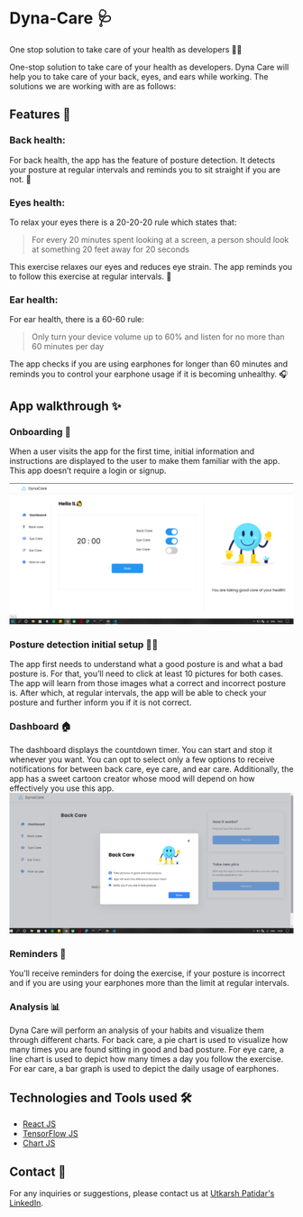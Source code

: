 # Dyna-Care 🩺

One stop solution to take care of your health as developers 👩‍💻

One-stop solution to take care of your health as developers. Dyna Care will help you to take care of your back, eyes, and ears while working. The solutions we are working with are as follows:

## Features 🌟

### Back health:
For back health, the app has the feature of posture detection. It detects your posture at regular intervals and reminds you to sit straight if you are not. 💺

### Eyes health:

To relax your eyes there is a 20-20-20 rule which states that:

> For every 20 minutes spent looking at a screen, a person should look at something 20 feet away for 20 seconds

This exercise relaxes our eyes and reduces eye strain. The app reminds you to follow this exercise at regular intervals. 👀

### Ear health:

For ear health, there is a 60-60 rule:

> Only turn your device volume up to 60% and listen for no more than 60 minutes per day

The app checks if you are using earphones for longer than 60 minutes and reminds you to control your earphone usage if it is becoming unhealthy. 🎧



## App walkthrough ✨

### Onboarding 👋

When a user visits the app for the first time, initial information and instructions are displayed to the user to make them familiar with the app. This app doesn’t require a login or signup.

![Onboarding](https://github.com/Utkarssh11/Dyna-Care/blob/397da0cb32b688bd27c91d9b088bc692f551674f/Screenshot%20(379).png?raw=true)


### Posture detection initial setup 🧍‍♂️

The app first needs to understand what a good posture is and what a bad posture is. For that, you’ll need to click at least 10 pictures for both cases. The app will learn from those images what a correct and incorrect posture is. After which, at regular intervals, the app will be able to check your posture and further inform you if it is not correct.


### Dashboard 🏠

The dashboard displays the countdown timer. You can start and stop it whenever you want. You can opt to select only a few options to receive notifications for between back care, eye care, and ear care. Additionally, the app has a sweet cartoon creator whose mood will depend on how effectively you use this app.
![Dashboard](https://github.com/Utkarssh11/Dyna-Care/blob/397da0cb32b688bd27c91d9b088bc692f551674f/Screenshot%20(380).png?raw=true)


### Reminders 🔔

You’ll receive reminders for doing the exercise, if your posture is incorrect and if you are using your earphones more than the limit at regular intervals. 



### Analysis 📊

Dyna Care will perform an analysis of your habits and visualize them through different charts. For back care, a pie chart is used to visualize how many times you are found sitting in good and bad posture. For eye care, a line chart is used to depict how many times a day you follow the exercise. For ear care, a bar graph is used to depict the daily usage of earphones.



## Technologies and Tools used 🛠
- [React JS](https://reactjs.org/)
- [TensorFlow JS](https://www.tensorflow.org/js)
- [Chart JS](https://www.chartjs.org/)

## Contact 📧

For any inquiries or suggestions, please contact us at [Utkarsh Patidar's LinkedIn](https://www.linkedin.com/in/utkarsh-patidar-800081221/).
